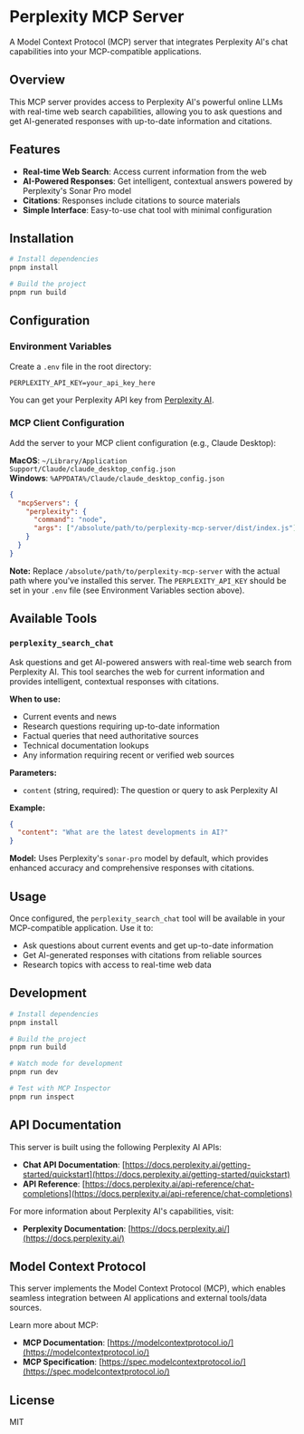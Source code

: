 # Perplexity MCP Server

A Model Context Protocol (MCP) server that integrates Perplexity AI's chat capabilities into your MCP-compatible applications.

## Overview

This MCP server provides access to Perplexity AI's powerful online LLMs with real-time web search capabilities, allowing you to ask questions and get AI-generated responses with up-to-date information and citations.

## Features

- **Real-time Web Search**: Access current information from the web
- **AI-Powered Responses**: Get intelligent, contextual answers powered by Perplexity's Sonar Pro model
- **Citations**: Responses include citations to source materials
- **Simple Interface**: Easy-to-use chat tool with minimal configuration

## Installation

```bash
# Install dependencies
pnpm install

# Build the project
pnpm run build
```

## Configuration

### Environment Variables

Create a `.env` file in the root directory:

```env
PERPLEXITY_API_KEY=your_api_key_here
```

You can get your Perplexity API key from [Perplexity AI](https://www.perplexity.ai/).

### MCP Client Configuration

Add the server to your MCP client configuration (e.g., Claude Desktop):

**MacOS**: `~/Library/Application Support/Claude/claude_desktop_config.json`  
**Windows**: `%APPDATA%/Claude/claude_desktop_config.json`

```json
{
  "mcpServers": {
    "perplexity": {
      "command": "node",
      "args": ["/absolute/path/to/perplexity-mcp-server/dist/index.js"]
    }
  }
}
```

**Note:** Replace `/absolute/path/to/perplexity-mcp-server` with the actual path where you've installed this server. The `PERPLEXITY_API_KEY` should be set in your `.env` file (see Environment Variables section above).

## Available Tools

### `perplexity_search_chat`

Ask questions and get AI-powered answers with real-time web search from Perplexity AI. This tool searches the web for current information and provides intelligent, contextual responses with citations.

**When to use:**

- Current events and news
- Research questions requiring up-to-date information
- Factual queries that need authoritative sources
- Technical documentation lookups
- Any information requiring recent or verified web sources

**Parameters:**

- `content` (string, required): The question or query to ask Perplexity AI

**Example:**

```json
{
  "content": "What are the latest developments in AI?"
}
```

**Model:** Uses Perplexity's `sonar-pro` model by default, which provides enhanced accuracy and comprehensive responses with citations.

## Usage

Once configured, the `perplexity_search_chat` tool will be available in your MCP-compatible application. Use it to:

- Ask questions about current events and get up-to-date information
- Get AI-generated responses with citations from reliable sources
- Research topics with access to real-time web data

## Development

```bash
# Install dependencies
pnpm install

# Build the project
pnpm run build

# Watch mode for development
pnpm run dev

# Test with MCP Inspector
pnpm run inspect
```

## API Documentation

This server is built using the following Perplexity AI APIs:

- **Chat API Documentation**: [https://docs.perplexity.ai/getting-started/quickstart](https://docs.perplexity.ai/getting-started/quickstart)
- **API Reference**: [https://docs.perplexity.ai/api-reference/chat-completions](https://docs.perplexity.ai/api-reference/chat-completions)

For more information about Perplexity AI's capabilities, visit:

- **Perplexity Documentation**: [https://docs.perplexity.ai/](https://docs.perplexity.ai/)

## Model Context Protocol

This server implements the Model Context Protocol (MCP), which enables seamless integration between AI applications and external tools/data sources.

Learn more about MCP:

- **MCP Documentation**: [https://modelcontextprotocol.io/](https://modelcontextprotocol.io/)
- **MCP Specification**: [https://spec.modelcontextprotocol.io/](https://spec.modelcontextprotocol.io/)

## License

MIT
